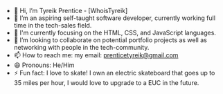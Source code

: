 - 👋 Hi, I’m Tyreik Prentice - [WhoisTyreik]
- 👀 I’m an aspiring self-taught software developer, currently working full time in the tech-sales field.
- 🌱 I'm currently focusing on the HTML, CSS, and JavaScript languages.
- 💞️ I’m looking to collaborate on potential portfolio projects as well as networking with people in the tech-community.
- 📫 How to reach me:
 my email: prenticetyreik@gmail.com
- 😄 Pronouns: He/Him
- ⚡ Fun fact: I love to skate! I own an electric skateboard that goes up to 35 miles per hour, I would love to upgrade to a EUC in the future. 

<!---
WhoisTyreik/WhoisTyreik is a ✨ special ✨ repository because its `README.md` (this file) appears on your GitHub profile.
You can click the Preview link to take a look at your changes.
--->

